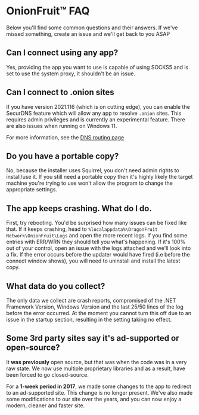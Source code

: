 # OnionFruit™ FAQ

Below you'll find some common questions and their answers. If we've missed something, create an issue and we'll get back to you ASAP

## Can I connect using any app?
Yes, providing the app you want to use is capable of using SOCKS5 and is set to use the system proxy, it shouldn't be an issue.

## Can I connect to .onion sites
If you have version 2021.116 (which is on cutting edge), you can enable the SecurDNS feature which will allow any app to resolve `.onion` sites. This requires admin privileges and is currently an experimental feature. There are also issues when running on Windows 11.

For more information, see the [DNS routing page](../components/securdns)

## Do you have a portable copy?
No, because the installer uses Squirrel, you don't need admin rights to install/use it. If you still need a portable copy then it's highly likely the target machine you're trying to use won't allow the program to change the appropriate settings.

## The app keeps crashing. What do I do.
First, try rebooting. You'd be surprised how many issues can be fixed like that.
If it keeps crashing, head to `%localappdata%\DragonFruit Network\OnionFruit\Logs` and open the more recent logs. If you find some entries with ERR/WRN they should tell you what's happening. If it's 100% out of your control, open an issue with the logs attached and we'll look into a fix. If the error occurs before the updater would have fired (i.e before the connect window shows), you will need to uninstall and install the latest copy.

## What data do you collect?
The only data we collect are crash reports, compromised of the .NET Framework Version, Windows Version and the last 25/50 lines of the log before the error occurred. At the moment you cannot turn this off due to an issue in the startup section, resulting in the setting taking no effect.

## Some 3rd party sites say it's ad-supported or open-source?
It **was previously** open source, but that was when the code was in a very raw state. We now use multiple proprietary libraries and as a result, have been forced to go closed-source.

For a **1-week period in 2017**, we made some changes to the app to redirect to an ad-supported site. This change is no longer present. We've also made some modifications to our site over the years, and you can now enjoy a modern, cleaner and faster site.